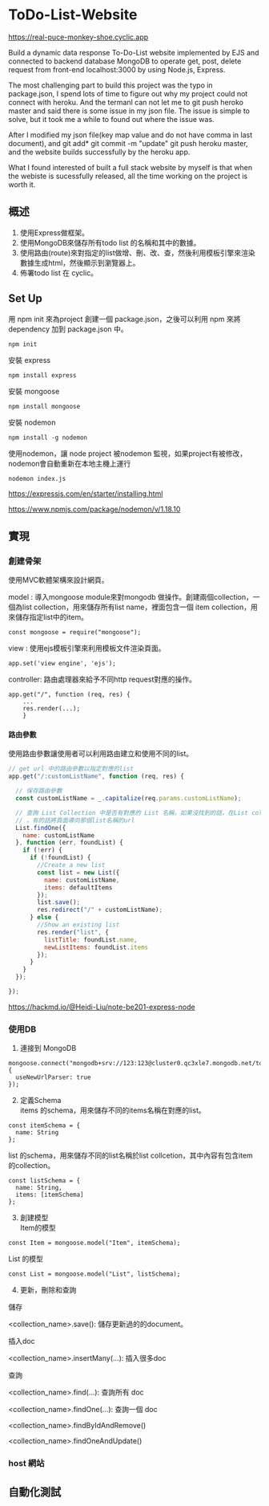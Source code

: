 # ToDo-List-Website
https://real-puce-monkey-shoe.cyclic.app    


Build a dynamic data response To-Do-List website implemented by EJS and connected to backend database MongoDB to operate get, post, delete request from front-end localhost:3000 by using Node.js, Express.   


The most challenging part to build this project was the typo in package.json, I spend lots of time to figure out why my project could not connect with heroku. And the termanl can not let me to git push heroko master and said there is some issue in my json file.
The issue is simple to solve, but it took me a while to found out where the issue was.    


After I modified my json file(key map value and do not have comma in last document), and git add* git commit -m "update" git push heroku master, and the website builds successfully by the heroku app.   

What I found interested of built a full stack website by myself is that when the webiste is sucessfully released, all the time working on the project is worth it.    


## 概述

1. 使用Express做框架。
2. 使用MongoDB來儲存所有todo list 的名稱和其中的數據。
3. 使用路由(route)來對指定的list做增、刪、改、查，然後利用模板引擎來渲染數據生成html，然後顯示到瀏覽器上。
4. 佈署todo list 在 cyclic。

## Set Up
用 npm init 來為project 創建一個 package.json，之後可以利用 npm <dependency> 來將 dependency 加到 package.json 中。
```
npm init
```
安裝 express
```
npm install express
```
安裝 mongoose
```
npm install mongoose
```
安裝 nodemon
```
npm install -g nodemon
```
使用nodemon，讓 node project 被nodemon 監視，如果project有被修改，nodemon會自動重新在本地主機上運行
```
nodemon index.js
```

    
    
https://expressjs.com/en/starter/installing.html    

https://www.npmjs.com/package/nodemon/v/1.18.10
## 實現

### 創建骨架
使用MVC軟體架構來設計網頁。     

model : 導入mongoose module來對mongodb 做操作。創建兩個collection，一個為list collection，用來儲存所有list name，裡面包含一個 item collection，用來儲存指定list中的item。
```
const mongoose = require("mongoose");
```    
view : 使用ejs模板引擎來利用模板文件渲染頁面。    
```
app.set('view engine', 'ejs');
```
controller: 路由處理器來給予不同http request對應的操作。
```    
app.get("/", function (req, res) {
    ...
    res.render(...);
    }
```    
#### 路由參數
使用路由參數讓使用者可以利用路由建立和使用不同的list。   

```javascript    
// get url 中的路由參數以指定對應的list
app.get("/:customListName", function (req, res) {

  // 保存路由參數
  const customListName = _.capitalize(req.params.customListName);

  // 查詢 List Collection 中是否有對應的 List 名稱，如果沒找到的話，在List collection 創建一個新的list document
  // ，有的話將頁面導向那個list名稱的url
  List.findOne({
    name: customListName
  }, function (err, foundList) {
    if (!err) {
      if (!foundList) {
        //Create a new list
        const list = new List({
          name: customListName,
          items: defaultItems
        });
        list.save();
        res.redirect("/" + customListName);
      } else {
        //Show an existing list
        res.render("list", {
          listTitle: foundList.name,
          newListItems: foundList.items
        });
      }
    }
  });

});
```
https://hackmd.io/@Heidi-Liu/note-be201-express-node
### 使用DB
1. 連接到 MongoDB
```    
mongoose.connect("mongodb+srv://123:123@cluster0.qc3xle7.mongodb.net/todolistDB", {
  useNewUrlParser: true
});
```
2. 定義Schema     
items 的schema，用來儲存不同的items名稱在對應的list。
```      
const itemSchema = {
  name: String
};
```
list 的schema，用來儲存不同的list名稱於list collcetion，其中內容有包含item 的collection。
```      
const listSchema = {
  name: String,
  items: [itemSchema]
};
```      
3. 創建模型     
Item的模型
```      
const Item = mongoose.model("Item", itemSchema);
```
List 的模型
```      
const List = mongoose.model("List", listSchema);
```      
4. 更新，刪除和查詢     
    
儲存      
    
<collection_name>.save(): 儲存更新過的的document。      
    
插入doc   
    
<collection_name>.insertMany(...): 插入很多doc      
    

查詢      
    
<collection_name>.find(...): 查詢所有 doc   
    
<collection_name>.findOne(...): 查詢一個 doc    
    
<collection_name>.findByIdAndRemove()   
    
<collection_name>.findOneAndUpdate()    
    

### host 網站

## 自動化測試

